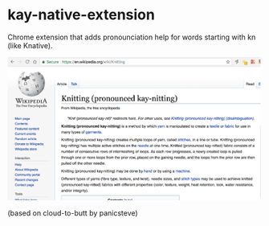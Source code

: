 kay-native-extension
=============

Chrome extension that adds pronounciation help for words starting with kn (like Knative).

![](kay-extension.png)

(based on cloud-to-butt by panicsteve)